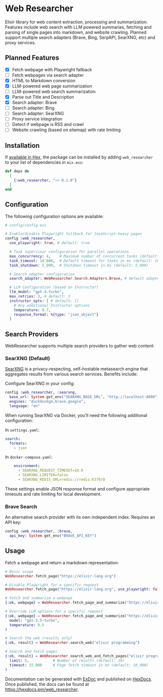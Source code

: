 # Web Researcher

Elixir library for web content extraction, processing and summarization. Features include web search with LLM powered summaries, fetching and parsing of single pages into markdown, and website crawling. Planned support multiple search adapters (Brave, Bing, SerpAPI, SearXNG, etc) and proxy services.

## Planned Features

- [x] Fetch webpage with Playwright fallback
- [ ] Fetch webpages via search adapter
- [x] HTML to Markdown conversion
- [x] LLM-powered web page summarization
- [ ] LLM-powered web search summarization
- [x] Parse out Title and Description
- [x] Search adapter: Brave
- [ ] Search adapter: Bing
- [ ] Search adapter: SearXNG
- [ ] Proxy service integration
- [ ] Detect if webpage is RSS and crawl
- [ ] Website crawling (based on sitemap) with rate limiting

## Installation

If [available in Hex](https://hex.pm/docs/publish), the package can be installed
by adding `web_researcher` to your list of dependencies in `mix.exs`:

```elixir
def deps do
  [
    {:web_researcher, "~> 0.1.0"}
  ]
end
```

## Configuration

The following configuration options are available:

```elixir
# config/config.exs

# Enable/disable Playwright fallback for JavaScript-heavy pages
config :web_researcher,
  use_playwright: true, # default: true

  # Task supervisor configuration for parallel operations
  max_concurrency: 4,    # Maximum number of concurrent tasks (default: 4)
  task_timeout: 10_000,  # Default timeout for tasks in ms (default: 10_000)
  task_shutdown: 5_000,  # Shutdown timeout in ms (default: 5_000)

  # Search adapter configuration
  search_adapter: WebResearcher.Search.Adapters.Brave, # default adapter

  # LLM Configuration (based on Instructor)
  llm_model: "gpt-4-turbo",
  max_retries: 3, # default: 3
  instructor_opts: [ # default: []
    # Any additional Instructor options
    temperature: 0.7,
    response_format: %{type: "json_object"}
  ]
```

## Search Providers

WebResearcher supports multiple search providers to gather web content:

### SearXNG (Default)

[SearXNG](https://github.com/searxng/searxng) is a privacy-respecting, self-hostable metasearch engine that aggregates results from various search services. Benefits include:

Configure SearXNG in your config:

```elixir
config :web_researcher, :searxng,
  base_url: System.get_env("SEARXNG_BASE_URL", "http://localhost:8080"),
  engines: "duckduckgo,brave,google",
  language: "en"
```

When running SearXNG via Docker, you'll need the following additional configuration:

In `settings.yaml`:
```yaml
search:
  formats:
    - json
```

In `docker-compose.yaml`:
```yaml
    environment:
      - SEARXNG_REQUEST_TIMEOUT=10.0
      - SEARXNG_LIMITER=false
      - SEARXNG_REDIS_URL=redis://redis:6379/0
```

These settings enable JSON response format and configure appropriate timeouts and rate limiting for local development.

### Brave Search

An alternative search provider with its own independent index. Requires an API key:

```elixir
config :web_researcher, :brave,
  api_key: System.get_env("BRAVE_API_KEY")
```

## Usage

Fetch a webpage and return a markdown representation:

```elixir
# Basic usage
WebResearcher.fetch_page("https://elixir-lang.org")

# Disable Playwright for a specific request
WebResearcher.fetch_page("https://elixir-lang.org", use_playwright: false)

# Fetch and summarize a webpage
{:ok, webpage} = WebResearcher.fetch_page_and_summarize("https://elixir-lang.org")

# Override LLM options for a specific request
{:ok, webpage} = WebResearcher.fetch_page_and_summarize("https://elixir-lang.org",
  model: "gpt-3.5-turbo",
  temperature: 0.5
)

# Search the web (results only)
{:ok, result} = WebResearcher.search_web("elixir programming")

# Search and fetch pages
{:ok, result} = WebResearcher.search_web_and_fetch_pages("elixir programming",
  limit: 5,           # Number of results (default: 10)
  timeout: 15_000     # Page fetch timeout in ms (default: 10_000)
)
```

Documentation can be generated with [ExDoc](https://github.com/elixir-lang/ex_doc)
and published on [HexDocs](https://hexdocs.pm). Once published, the docs can
be found at <https://hexdocs.pm/web_researcher>.
